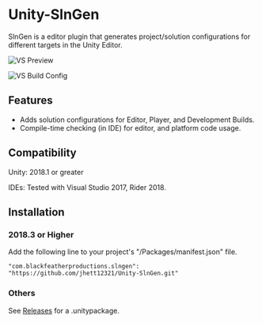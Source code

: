 # Unity-SlnGen
SlnGen is a editor plugin that generates project/solution configurations for different targets in the Unity Editor.

![VS Preview](https://github.com/jhett12321/Unity-SlnGen/raw/master/config-switch.gif)

![VS Build Config](https://github.com/jhett12321/Unity-SlnGen/raw/master/config-build.gif)

## Features
* Adds solution configurations for Editor, Player, and Development Builds.
* Compile-time checking (in IDE) for editor, and platform code usage.

## Compatibility
Unity: 2018.1 or greater

IDEs: Tested with Visual Studio 2017, Rider 2018.

## Installation
### 2018.3 or Higher

Add the following line to your project's "/Packages/manifest.json" file.

```
"com.blackfeatherproductions.slngen": "https://github.com/jhett12321/Unity-SlnGen.git"
```

### Others

See [Releases](https://github.com/jhett12321/Unity-Slngen/releases) for a .unitypackage.
